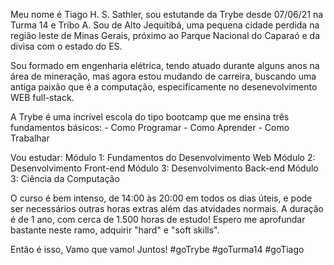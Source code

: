 Meu nome é Tiago H. S. Sathler, sou estutande da Trybe desde 07/06/21 na Turma 14 e Tribo A.
Sou de Alto Jequitibá, uma pequena cidade perdida na região leste de Minas Gerais, próximo ao
Parque Nacional do Caparaó e da divisa com o estado do ES. 

Sou formado em engenharia elétrica, tendo atuado durante alguns anos na área de mineração,
mas agora estou mudando de carreira, buscando uma antiga paixão que é a computação,
especificamente no desenevolvimento WEB full-stack.

A Trybe é uma incrível escola do tipo bootcamp que me ensina três fundamentos básicos:
	 - Como Programar
	 - Como Aprender
	 - Como Trabalhar

Vou estudar:
	Módulo 1: Fundamentos do Desenvolvimento Web
	Módulo 2: Desenvolvimento Front-end
	Módulo 3: Desenvolvimento Back-end
	Módulo 3: Ciência da Computação

O curso é bem intenso, de 14:00 às 20:00 em todos os dias úteis, e pode ser necessários outras
horas extras além das atvidades normais. A duração é de 1 ano, com cerca de 1.500 horas de estudo!
Espero me aprofundar bastante neste ramo, adquirir "hard" e "soft skills". 

Então é isso, Vamo que vamo! Juntos! #goTrybe #goTurma14 #goTiago


